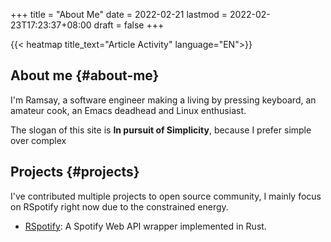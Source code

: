 +++
title = "About Me"
date = 2022-02-21
lastmod = 2022-02-23T17:23:37+08:00
draft = false
+++

{{< heatmap title_text="Article Activity" language="EN">}}

## About me {#about-me}

I'm Ramsay, a software engineer making a living by pressing keyboard, an amateur cook, an Emacs deadhead and Linux enthusiast.

The slogan of this site is ****In pursuit of Simplicity****, because I prefer simple over complex

## Projects {#projects}

I've contributed multiple projects to open source community, I mainly focus on RSpotify right now due to the constrained energy.

-   [RSpotify](<https://github.com/ramsayleung/rspotify>): A Spotify Web API wrapper implemented in Rust.
